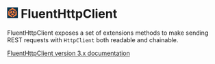 # ![Logo](https://raw.githubusercontent.com/scottoffen/fluenthttpclient/main/fluenthttpclientx25.png) FluentHttpClient

FluentHttpClient exposes a set of extensions methods to make sending REST requests with `HttpClient` both readable and chainable.

[FluentHttpClient version 3.x documentation](https://github.com/scottoffen/fluenthttpclient/wiki/Version-3.x)

